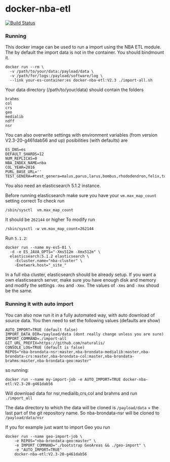 # docker-nba-etl

[![Build Status](https://travis-ci.org/AtzeDeVries/travisci-nba-etl-docker.svg?branch=master)](https://travis-ci.org/AtzeDeVries/travisci-nba-etl-docker)

### Running
This docker image can be used to run a import using the NBA ETL module.
The by default the import data is not in the container. You should bindmount it.

```shell
docker run --rm \
  -v /path/to/your/data:/payload/data \
  -v /path/for/logs:/payload/software/log \
  --link your-es-container:es docker-nba-etl:V2.3 ./import-all.sh
```
Your data directory (/path/to/your/data) should contain the folders
```
brahms
col
crs
geo
medialib
ndff
nsr
```

You can also overwrite settings with environment variables (from version V2.3-20-g461dab56 and up) posibilities (with defaults) are
```shell
ES_DNS=es
DEFAULT_SHARDS=12
NUM_REPLICAS=0
NBA_INDEX_NAME=nba
COL_YEAR=2016
PURL_BASE_URL=''
TEST_GENERA=#test_genera=malus,parus,larus,bombus,rhododendron,felix,tulipa,rosa,canis,passer,trientalis
```


You also need an elasticsearch 5.1.2 instance.

Before running elasticsearch make sure you have your `vm.max_map_count` setting correct
To check run

`/sbin/sysctl  vm.max_map_count`

It should be `262144` or higher
To modify run

`/sbin/sysctl -w vm.max_map_count=262144`

Run `5.1.2`:
```shell
docker run --name my-es5-01 \
  -d -e ES_JAVA_OPTS="-Xms512m -Xmx512m" \
  elasticsearch:5.1.2 elasticsearch \
    -Ecluster.name="nba-cluster" \
    -Enetwork.host="_site_"
```

In a full nba cluster, elasticsearch should be already setup. If you want a own elasticsearch server, make sure you have enough disk and memory and modify the settings `-Xms` and `-Xmx`. The values of `-Xms` and `-Xmx` shoud be the same.

### Running it with auto import
You can also now run it in a fully automated way, with auto download of source data. You then need to set the following values (defaults are show)
```shell
AUTO_IMPORT=TRUE (default false)
IMPORT_DATA_DIR=/payload/data (dont really change unless you are sure)
IMPORT_COMMAND=./import-all
GIT_URL_PREFIX=https://github.com/naturalis/
CONSOLE_LOG=TRUE (default is false)
REPOS="nba-brondata-nsr:master,nba-brondata-medialib:master,nba-brondata-crs:master,nba-brondata-col:master,nba-brondata-brahms:master,nba-brondata-geo:master"
```
so running:
```shell
docker run --name my-import-job -e AUTO_IMPORT=TRUE docker-nba-etl:V2.3-20-g461dab56
```
Will download data for nsr,medialib,crs,col and brahms and run `./import_all`

The data directory to which the data will be cloned is `/payload/data` + the last part of the git repository name. So nba-brondata-nsr
will be cloned to `/payload/data/nsr`

If you for example just want to import Geo you run
```shell
docker run --name geo-import-job \
    -e REPOS="nba-brondata-geo:master" \
    -e IMPORT_COMMAND="./bootstrap GeoAreas && ./geo-import" \
    -e "AUTO_IMPORT=TRUE"
    docker-nba-etl:V2.3-20-g461dab56
```
